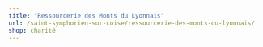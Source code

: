 ```yaml
---
title: "Ressourcerie des Monts du Lyonnais"
url: /saint-symphorien-sur-coise/ressourcerie-des-monts-du-lyonnais/
shop: charité
---
```

